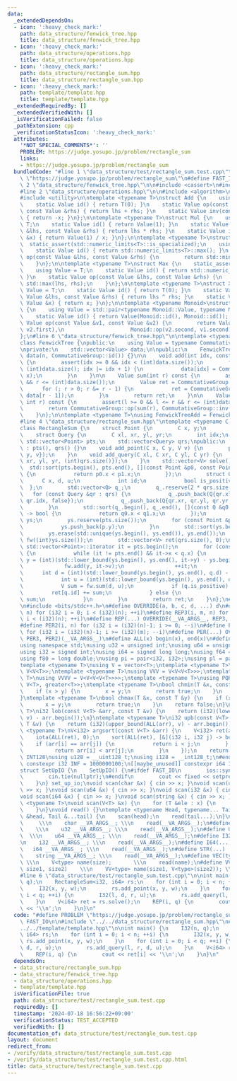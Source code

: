 ```yaml
---
data:
  _extendedDependsOn:
  - icon: ':heavy_check_mark:'
    path: data_structure/fenwick_tree.hpp
    title: data_structure/fenwick_tree.hpp
  - icon: ':heavy_check_mark:'
    path: data_structure/operations.hpp
    title: data_structure/operations.hpp
  - icon: ':heavy_check_mark:'
    path: data_structure/rectangle_sum.hpp
    title: data_structure/rectangle_sum.hpp
  - icon: ':heavy_check_mark:'
    path: template/template.hpp
    title: template/template.hpp
  _extendedRequiredBy: []
  _extendedVerifiedWith: []
  _isVerificationFailed: false
  _pathExtension: cpp
  _verificationStatusIcon: ':heavy_check_mark:'
  attributes:
    '*NOT_SPECIAL_COMMENTS*': ''
    PROBLEM: https://judge.yosupo.jp/problem/rectangle_sum
    links:
    - https://judge.yosupo.jp/problem/rectangle_sum
  bundledCode: "#line 1 \"data_structure/test/rectangle_sum.test.cpp\"\n#define PROBLEM\
    \ \"https://judge.yosupo.jp/problem/rectangle_sum\"\n#define FAST_IO\n\n#line\
    \ 2 \"data_structure/fenwick_tree.hpp\"\n\n#include <cassert>\n#include <vector>\n\
    #line 2 \"data_structure/operations.hpp\"\n\n#include <algorithm>\n#include <limits>\n\
    #include <utility>\n\ntemplate <typename T>\nstruct Add {\n    using Value = T;\n\
    \    static Value id() { return T(0); }\n    static Value op(const Value &lhs,\
    \ const Value &rhs) { return lhs + rhs; }\n    static Value inv(const Value &x)\
    \ { return -x; }\n};\n\ntemplate <typename T>\nstruct Mul {\n    using Value =\
    \ T;\n    static Value id() { return Value(1); }\n    static Value op(const Value\
    \ &lhs, const Value &rhs) { return lhs * rhs; }\n    static Value inv(const Value\
    \ &x) { return Value(1) / x; }\n};\n\ntemplate <typename T>\nstruct Min {\n  \
    \  static_assert(std::numeric_limits<T>::is_specialized);\n    using Value = T;\n\
    \    static Value id() { return std::numeric_limits<T>::max(); }\n    static Value\
    \ op(const Value &lhs, const Value &rhs) {\n        return std::min(lhs, rhs);\n\
    \    }\n};\n\ntemplate <typename T>\nstruct Max {\n    static_assert(std::numeric_limits<T>::is_specialized);\n\
    \    using Value = T;\n    static Value id() { return std::numeric_limits<Value>::min();\
    \ }\n    static Value op(const Value &lhs, const Value &rhs) {\n        return\
    \ std::max(lhs, rhs);\n    }\n};\n\ntemplate <typename T>\nstruct Xor {\n    using\
    \ Value = T;\n    static Value id() { return T(0); }\n    static Value op(const\
    \ Value &lhs, const Value &rhs) { return lhs ^ rhs; }\n    static Value inv(const\
    \ Value &x) { return x; }\n};\n\ntemplate <typename Monoid>\nstruct Reversible\
    \ {\n    using Value = std::pair<typename Monoid::Value, typename Monoid::Value>;\n\
    \    static Value id() { return Value(Monoid::id(), Monoid::id()); }\n    static\
    \ Value op(const Value &v1, const Value &v2) {\n        return Value(Monoid::op(v1.first,\
    \ v2.first),\n                     Monoid::op(v2.second, v1.second));\n    }\n\
    };\n#line 6 \"data_structure/fenwick_tree.hpp\"\n\ntemplate <typename CommutativeGroup>\n\
    class FenwickTree {\npublic:\n    using Value = typename CommutativeGroup::Value;\n\
    \nprivate:\n    std::vector<Value> data;\n\npublic:\n    FenwickTree(int n) :\
    \ data(n, CommutativeGroup::id()) {}\n\n    void add(int idx, const Value &x)\
    \ {\n        assert(idx >= 0 && idx < (int)data.size());\n        for (; idx <\
    \ (int)data.size(); idx |= idx + 1) {\n            data[idx] = CommutativeGroup::op(data[idx],\
    \ x);\n        }\n    }\n\n    Value sum(int r) const {\n        assert(r >= 0\
    \ && r <= (int)data.size());\n        Value ret = CommutativeGroup::id();\n  \
    \      for (; r > 0; r &= r - 1) {\n            ret = CommutativeGroup::op(ret,\
    \ data[r - 1]);\n        }\n        return ret;\n    }\n\n    Value sum(int l,\
    \ int r) const {\n        assert(l >= 0 && l <= r && r <= (int)data.size());\n\
    \        return CommutativeGroup::op(sum(r), CommutativeGroup::inv(sum(l)));\n\
    \    }\n};\n\ntemplate <typename T>\nusing FenwickTreeAdd = FenwickTree<Add<T>>;\n\
    #line 4 \"data_structure/rectangle_sum.hpp\"\ntemplate <typename C, typename V>\n\
    class RectangleSum {\n    struct Point {\n        C x, y;\n        V v;\n    };\n\
    \    struct Query {\n        C xl, xr, yl, yr;\n        int idx;\n    };\n   \
    \ std::vector<Point> pts;\n    std::vector<Query> qrs;\npublic:\n    RectangleSum()\
    \ : pts(), qrs() {}\n    void add_point(C x, C y, V v) {\n        pts.emplace_back(Point{x,\
    \ y, v});\n    }\n    void add_query(C xl, C xr, C yl, C yr) {\n        qrs.emplace_back(Query{xl,\
    \ xr, yl, yr, (int)qrs.size()});\n    }\n    std::vector<V> solve() {\n      \
    \  std::sort(pts.begin(), pts.end(), [](const Point &p0, const Point &p1) -> bool\
    \ {\n            return p0.x < p1.x;\n        });\n        struct Q {\n      \
    \      C x, d, u;\n            int id;\n            bool is_positive;\n      \
    \  };\n        std::vector<Q> q_;\n        q_.reserve(2 * qrs.size());\n     \
    \   for (const Query &qr : qrs) {\n            q_.push_back(Q{qr.xl, qr.yl, qr.yr,\
    \ qr.idx, false});\n            q_.push_back(Q{qr.xr, qr.yl, qr.yr, qr.idx, true});\n\
    \        }\n        std::sort(q_.begin(), q_.end(), [](const Q &q0, const Q &q1)\
    \ -> bool {\n            return q0.x < q1.x;\n        });\n        std::vector<C>\
    \ ys;\n        ys.reserve(pts.size());\n        for (const Point &p : pts) {\n\
    \            ys.push_back(p.y);\n        }\n        std::sort(ys.begin(), ys.end());\n\
    \        ys.erase(std::unique(ys.begin(), ys.end()), ys.end());\n        FenwickTreeAdd<V>\
    \ fw((int)ys.size());\n        std::vector<V> ret(qrs.size(), 0);\n        typename\
    \ std::vector<Point>::iterator it = pts.begin();\n        for (const Q &q : q_)\
    \ {\n            while (it != pts.end() && it->x < q.x) {\n                int\
    \ y = (int)(std::lower_bound(ys.begin(), ys.end(), it->y) - ys.begin());\n   \
    \             fw.add(y, it->v);\n                ++it;\n            }\n      \
    \      int d = (int)(std::lower_bound(ys.begin(), ys.end(), q.d) - ys.begin());\n\
    \            int u = (int)(std::lower_bound(ys.begin(), ys.end(), q.u) - ys.begin());\n\
    \            V sum = fw.sum(d, u);\n            if (q.is_positive) {\n       \
    \         ret[q.id] += sum;\n            } else {\n                ret[q.id] -=\
    \ sum;\n            }\n        }\n        return ret;\n    }\n};\n#line 1 \"template/template.hpp\"\
    \n#include <bits/stdc++.h>\n#define OVERRIDE(a, b, c, d, ...) d\n#define REP2(i,\
    \ n) for (i32 i = 0; i < (i32)(n); ++i)\n#define REP3(i, m, n) for (i32 i = (i32)(m);\
    \ i < (i32)(n); ++i)\n#define REP(...) OVERRIDE(__VA_ARGS__, REP3, REP2)(__VA_ARGS__)\n\
    #define PER2(i, n) for (i32 i = (i32)(n)-1; i >= 0; --i)\n#define PER3(i, m, n)\
    \ for (i32 i = (i32)(n)-1; i >= (i32)(m); --i)\n#define PER(...) OVERRIDE(__VA_ARGS__,\
    \ PER3, PER2)(__VA_ARGS__)\n#define ALL(x) begin(x), end(x)\n#define LEN(x) (i32)(x.size())\n\
    using namespace std;\nusing u32 = unsigned int;\nusing u64 = unsigned long long;\n\
    using i32 = signed int;\nusing i64 = signed long long;\nusing f64 = double;\n\
    using f80 = long double;\nusing pi = pair<i32, i32>;\nusing pl = pair<i64, i64>;\n\
    template <typename T>\nusing V = vector<T>;\ntemplate <typename T>\nusing VV =\
    \ V<V<T>>;\ntemplate <typename T>\nusing VVV = V<V<V<T>>>;\ntemplate <typename\
    \ T>\nusing VVVV = V<V<V<V<T>>>>;\ntemplate <typename T>\nusing PQR = priority_queue<T,\
    \ V<T>, greater<T>>;\ntemplate <typename T>\nbool chmin(T &x, const T &y) {\n\
    \    if (x > y) {\n        x = y;\n        return true;\n    }\n    return false;\n\
    }\ntemplate <typename T>\nbool chmax(T &x, const T &y) {\n    if (x < y) {\n \
    \       x = y;\n        return true;\n    }\n    return false;\n}\ntemplate <typename\
    \ T>\ni32 lob(const V<T> &arr, const T &v) {\n    return (i32)(lower_bound(ALL(arr),\
    \ v) - arr.begin());\n}\ntemplate <typename T>\ni32 upb(const V<T> &arr, const\
    \ T &v) {\n    return (i32)(upper_bound(ALL(arr), v) - arr.begin());\n}\ntemplate\
    \ <typename T>\nV<i32> argsort(const V<T> &arr) {\n    V<i32> ret(arr.size());\n\
    \    iota(ALL(ret), 0);\n    sort(ALL(ret), [&](i32 i, i32 j) -> bool {\n    \
    \    if (arr[i] == arr[j]) {\n            return i < j;\n        } else {\n  \
    \          return arr[i] < arr[j];\n        }\n    });\n    return ret;\n}\n#ifdef\
    \ INT128\nusing u128 = __uint128_t;\nusing i128 = __int128_t;\n#endif\n[[maybe_unused]]\
    \ constexpr i32 INF = 1000000100;\n[[maybe_unused]] constexpr i64 INF64 = 3000000000000000100;\n\
    struct SetUpIO {\n    SetUpIO() {\n#ifdef FAST_IO\n        ios::sync_with_stdio(false);\n\
    \        cin.tie(nullptr);\n#endif\n        cout << fixed << setprecision(15);\n\
    \    }\n} set_up_io;\nvoid scan(char &x) { cin >> x; }\nvoid scan(u32 &x) { cin\
    \ >> x; }\nvoid scan(u64 &x) { cin >> x; }\nvoid scan(i32 &x) { cin >> x; }\n\
    void scan(i64 &x) { cin >> x; }\nvoid scan(string &x) { cin >> x; }\ntemplate\
    \ <typename T>\nvoid scan(V<T> &x) {\n    for (T &ele : x) {\n        scan(ele);\n\
    \    }\n}\nvoid read() {}\ntemplate <typename Head, typename... Tail>\nvoid read(Head\
    \ &head, Tail &...tail) {\n    scan(head);\n    read(tail...);\n}\n#define CHAR(...)\
    \     \\\n    char __VA_ARGS__; \\\n    read(__VA_ARGS__);\n#define U32(...) \
    \    \\\n    u32 __VA_ARGS__; \\\n    read(__VA_ARGS__);\n#define U64(...)   \
    \  \\\n    u64 __VA_ARGS__; \\\n    read(__VA_ARGS__);\n#define I32(...)     \\\
    \n    i32 __VA_ARGS__; \\\n    read(__VA_ARGS__);\n#define I64(...)     \\\n \
    \   i64 __VA_ARGS__; \\\n    read(__VA_ARGS__);\n#define STR(...)        \\\n\
    \    string __VA_ARGS__; \\\n    read(__VA_ARGS__);\n#define VEC(type, name, size)\
    \ \\\n    V<type> name(size);       \\\n    read(name);\n#define VVEC(type, name,\
    \ size1, size2)    \\\n    VV<type> name(size1, V<type>(size2)); \\\n    read(name);\n\
    #line 6 \"data_structure/test/rectangle_sum.test.cpp\"\n\nint main() {\n    I32(n,\
    \ q);\n    RectangleSum<i32, i64> rs;\n    for (int i = 0; i < n; ++i) {\n   \
    \     I32(x, y, w);\n        rs.add_point(x, y, w);\n    }\n    for (int i = 0;\
    \ i < q; ++i) {\n        I32(l, d, r, u);\n        rs.add_query(l, r, d, u);\n\
    \    }\n    V<i64> ret = rs.solve();\n    REP(i, q) {\n        cout << ret[i]\
    \ << '\\n';\n    }\n}\n"
  code: "#define PROBLEM \"https://judge.yosupo.jp/problem/rectangle_sum\"\n#define\
    \ FAST_IO\n\n#include \"../../data_structure/rectangle_sum.hpp\"\n#include \"\
    ../../template/template.hpp\"\n\nint main() {\n    I32(n, q);\n    RectangleSum<i32,\
    \ i64> rs;\n    for (int i = 0; i < n; ++i) {\n        I32(x, y, w);\n       \
    \ rs.add_point(x, y, w);\n    }\n    for (int i = 0; i < q; ++i) {\n        I32(l,\
    \ d, r, u);\n        rs.add_query(l, r, d, u);\n    }\n    V<i64> ret = rs.solve();\n\
    \    REP(i, q) {\n        cout << ret[i] << '\\n';\n    }\n}\n"
  dependsOn:
  - data_structure/rectangle_sum.hpp
  - data_structure/fenwick_tree.hpp
  - data_structure/operations.hpp
  - template/template.hpp
  isVerificationFile: true
  path: data_structure/test/rectangle_sum.test.cpp
  requiredBy: []
  timestamp: '2024-07-18 16:56:22+09:00'
  verificationStatus: TEST_ACCEPTED
  verifiedWith: []
documentation_of: data_structure/test/rectangle_sum.test.cpp
layout: document
redirect_from:
- /verify/data_structure/test/rectangle_sum.test.cpp
- /verify/data_structure/test/rectangle_sum.test.cpp.html
title: data_structure/test/rectangle_sum.test.cpp
---
```

